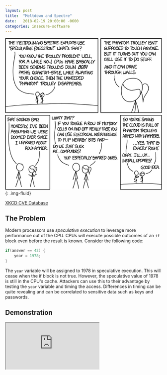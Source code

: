 ```yaml
---
layout: post
title:  "Meltdown and Spectre"
date:   2018-02-19 20:00:00 -0600
categories: insecure-software
---
```

![XKCD CVE][xkcd]{: .img-fluid}

[XKCD CVE Database](https://xkcd.com/1938/)

## The Problem

Modern processors use *speculative execution* to leverage more performance out of the CPU. CPUs will execute possible outcomes of an `if` block even before the result is known. Consider the following code:

```c
if(answer == 42) {
	year = 1978;
}
```

The `year` variable will be assigned to 1978 in speculative execution. This will cease when the if block is not true. However, the speculative value of 1978 is still in the CPU's cache. Attackers can use this to their advantage by testing the `year` variable and timing the access. Differences in timing can be quite revealing and can be correlated to sensitive data such as keys and passwords.

## Demonstration

<div class="embed-responsive embed-responsive-16by9">
	<iframe class="embed-responsive-item" src="https://www.youtube.com/embed/bs0xswK0eZk" allowfullscreen></iframe>
</div>

[xkcd]: /assets/images/xkcd-meltdown-spectre.png
